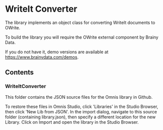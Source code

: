 # WriteIt Converter

The library implements an object class for converting WriteIt documents to OWrite.

To build the library you will require the OWrite external component by Brainy Data.

If you do not have it, demo versions are available at https://www.brainydata.com/demos.

## Contents

### WriteItConverter

This folder contains the JSON source files for the Omnis library in Github.

To restore these files in Omnis Studio, click 'Libraries' in the Studio Browser, then click 'New Lib from JSON'. In the import dialog, navigate to this source folder (containing library.json), then specify a different location for the new Library. Click on Import and open the library in the Studio Browser.
